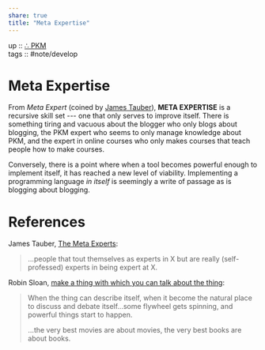 ```yaml
---  
share: true  
title: "Meta Expertise"  
---  
```

up :: [∴ PKM](./%E2%88%B4-PKM.md)  
tags :: #note/develop   
  
# Meta Expertise  
  
From *Meta Expert* (coined by [James Tauber](https://thoughtstreams.io/jtauber/the-meta-experts/)), **META EXPERTISE** is a recursive skill set --- one that only serves to improve itself. There is something tiring and vacuous about the blogger who only blogs about blogging, the PKM expert who seems to only manage knowledge about PKM, and the expert in online courses who only makes courses that teach people how to make courses.  
  
Conversely, there is a point where when a tool becomes powerful enough to implement itself, it has reached a new level of viability. Implementing a programming language *in itself* is seemingly a write of passage as is blogging about blogging.  
  
# References  
  
James Tauber, [The Meta Experts](https://thoughtstreams.io/jtauber/the-meta-experts/):  
  
> ...people that tout themselves as experts in X but are really (self-professed) experts in being expert at X.   
  
Robin Sloan, [make a thing with which you can talk about the thing](https://www.robinsloan.com/lab/new-avenues/#meta):   
  
> When the thing can describe itself, when it become the natural place to discuss and debate itself...some flywheel gets spinning, and powerful things start to happen.  
>   
> ...the very best movies are about movies, the very best books are about books.  
  
  
